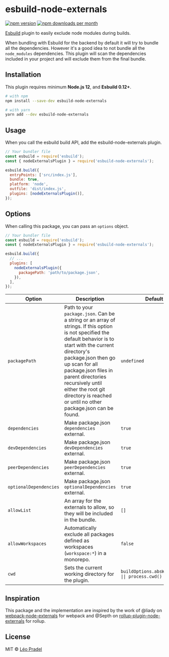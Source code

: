# esbuild-node-externals

[![npm version](https://img.shields.io/npm/v/esbuild-node-externals.svg)](https://www.npmjs.com/package/esbuild-node-externals)
[![npm downloads per month](https://img.shields.io/npm/dm/esbuild-node-externals.svg)](https://www.npmjs.com/package/esbuild-node-externals)

[Esbuild](https://github.com/evanw/esbuild) plugin to easily exclude node modules during builds.

When bundling with Esbuild for the backend by default it will try to bundle all the dependencies. However it's a good idea to not bundle all the `node_modules` dependencies. This plugin will scan the dependencies included in your project and will exclude them from the final bundle.

## Installation

This plugin requires minimum **Node.js 12**, and **Esbuild 0.12+**.

```sh
# with npm
npm install --save-dev esbuild-node-externals

# with yarn
yarn add --dev esbuild-node-externals
```

## Usage

When you call the esbuild build API, add the esbuild-node-externals plugin.

```js
// Your bundler file
const esbuild = require('esbuild');
const { nodeExternalsPlugin } = require('esbuild-node-externals');

esbuild.build({
  entryPoints: ['src/index.js'],
  bundle: true,
  platform: 'node',
  outfile: 'dist/index.js',
  plugins: [nodeExternalsPlugin()],
});
```

## Options

When calling this package, you can pass an `options` object.

```js
// Your bundler file
const esbuild = require('esbuild');
const { nodeExternalsPlugin } = require('esbuild-node-externals');

esbuild.build({
  // ...
  plugins: [
    nodeExternalsPlugin({
      packagePath: 'path/to/package.json',
    }),
  ],
});
```

| Option                 | Description                                                                                                                                        | Default                          |
|------------------------|----------------------------------------------------------------------------------------------------------------------------------------------------|----------------------------------|
| `packagePath`          | Path to your `package.json`. Can be a string or an array of strings. If this option is not specified the default behavior is to start with the current directory's package.json then go up scan for all package.json files in parent directories recursively until either the root git directory is reached or until no other package.json can be found. | `undefined`                      |
| `dependencies`         | Make package.json `dependencies` external.                                                                                                         | `true`                           |
| `devDependencies`      | Make package.json `devDependencies` external.                                                                                                      | `true`                           |
| `peerDependencies`     | Make package.json `peerDependencies` external.                                                                                                     | `true`                           |
| `optionalDependencies` | Make package.json `optionalDependencies` external.                                                                                                 | `true`                           |
| `allowList`            | An array for the externals to allow, so they will be included in the bundle.                                                                       | `[]`                             |
| `allowWorkspaces`      | Automatically exclude all packages defined as workspaces (`workspace:*`) in a monorepo.                                                            | `false`                          |
| `cwd`                  | Sets the current working directory for the plugin.                                                                                                 | `buildOptions.absWorkingDir \|\| process.cwd()` |


## Inspiration

This package and the implementation are inspired by the work of @liady on [webpack-node-externals](https://github.com/liady/webpack-node-externals) for webpack and @Septh on [rollup-plugin-node-externals](https://github.com/Septh/rollup-plugin-node-externals) for rollup.

## License

MIT © [Léo Pradel](https://www.leopradel.com/)
